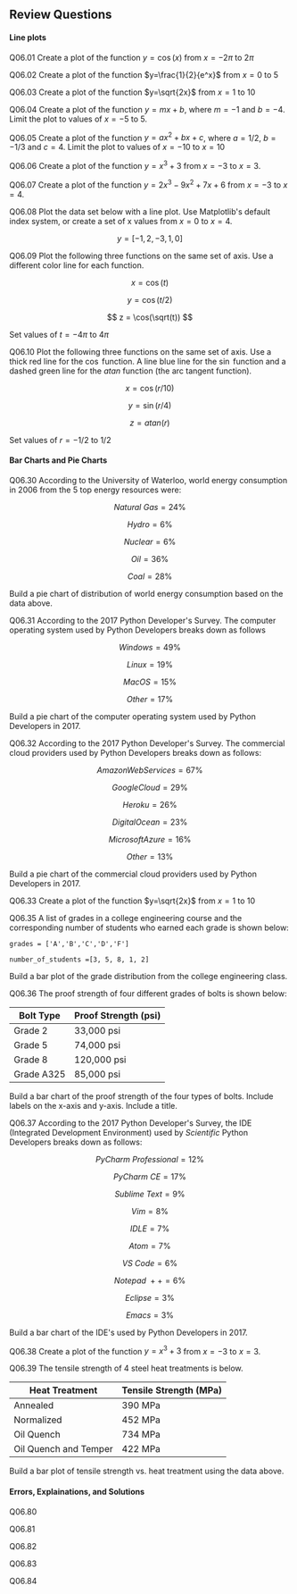 
## Review Questions
#### Line plots
Q06.01 Create a plot of the function $y=\cos(x)$ from $x = -2\pi$ to $2\pi$

Q06.02 Create a plot of the function $y=\frac{1}{2}{e^x}$ from $x = 0$ to $5$

Q06.03 Create a plot of the function $y=\sqrt{2x}$ from $x = 1$ to $10$

Q06.04 Create a plot of the function $y=mx+b$, where $m=-1$ and $b=-4$. Limit the plot to values of $x=-5$ to $5$.

Q06.05 Create a plot of the function $y=ax^2+bx+c$, where $a=1/2$, $b=-1/3$ and $c=4$. Limit the plot to values of $x=-10$ to $x=10$ 

Q06.06 Create a plot of the function $y=x^3+3$ from $x=-3$ to $x=3$.

Q06.07 Create a plot of the function $y=2x^3-9x^2+7x+6$ from $x=-3$ to $x=4$.

Q06.08 Plot the data set below with a line plot. Use Matplotlib's default index system, or create a set of x values from $x=0$ to $x = 4$.

$$ y = [-1, 2, -3, 1, 0] $$

Q06.09 Plot the following three functions on the same set of axis. Use a different color line for each function.

$$ x = \cos(t) $$

$$ y = \cos(t/2) $$

$$ z = \cos(\sqrt(t)) $$

Set values of $t=-4\pi$ to $4\pi$

Q06.10 Plot the following three functions on the same set of axis. Use a thick red line for the $\cos$ function. A line blue line for the $\sin$ function and a dashed green line for the $atan$ function (the arc tangent function).

$$ x = \cos(r/10) $$

$$ y = \sin(r/4) $$

$$ z = atan(r) $$

Set values of $r=-1/2$ to $1/2$
#### Bar Charts and Pie Charts
Q06.30 According to the University of Waterloo, world energy consumption in 2006 from the 5 top energy resources were:

$$ Natural \ Gas = 24\% $$

$$ Hydro = 6\% $$

$$ Nuclear = 6\% $$

$$ Oil = 36\% $$

$$ Coal = 28\% $$

Build a pie chart of distribution of world energy consumption based on the data above.

Q06.31 According to the 2017 Python Developer's Survey. The computer operating system used by Python Developers breaks down as follows

$$ Windows = 49\% $$

$$ Linux = 19\% $$

$$ MacOS = 15\% $$

$$ Other = 17\% $$

Build a pie chart of the computer operating system used by Python Developers in 2017.

Q06.32 According to the 2017 Python Developer's Survey. The commercial cloud providers used by Python Developers breaks down as follows:

$$ Amazon Web Services = 67\% $$

$$ Google Cloud = 29\% $$

$$ Heroku = 26\% $$

$$ Digital Ocean = 23\% $$

$$ Microsoft Azure = 16\% $$

$$ Other = 13\% $$

Build a pie chart of the commercial cloud providers used by Python Developers in 2017.

Q06.33 Create a plot of the function $y=\sqrt{2x}$ from $x = 1$ to $10$

Q06.35 A list of grades in a college engineering course and the corresponding number of students who earned each grade is shown below:

```
grades = ['A','B','C','D','F']

number_of_students =[3, 5, 8, 1, 2]
```

Build a bar plot of the grade distribution from the college engineering class. 

Q06.36 The proof strength of four different grades of bolts is shown below:

| Bolt Type | Proof Strength (psi) |
| --- | --- |
| Grade 2 | 33,000 psi |
| Grade 5 | 74,000 psi |
| Grade 8 | 120,000 psi |
| Grade A325 | 85,000 psi |

Build a bar chart of the proof strength of the four types of bolts. Include labels on the x-axis and y-axis. Include a title.

Q06.37 According to the 2017 Python Developer's Survey, the IDE (Integrated Development Environment) used by _Scientific_ Python Developers breaks down as follows:

$$ PyCharm \ Professional = 12\% $$

$$ PyCharm \ CE = 17\% $$

$$ Sublime \ Text = 9\% $$

$$ Vim = 8\% $$

$$ IDLE = 7\% $$

$$ Atom = 7\% $$

$$ VS \ Code = 6\% $$

$$ Notepad \ ++ = 6\% $$

$$ Eclipse = 3\% $$

$$ Emacs = 3\% $$

Build a bar chart of the IDE's used by Python Developers in 2017.

Q06.38 Create a plot of the function $y=x^3+3$ from $x=-3$ to $x=3$.

Q06.39 The tensile strength of 4 steel heat treatments is below.

| Heat Treatment | Tensile Strength (MPa) |
| --- | --- |
| Annealed | 390 MPa |
| Normalized | 452 MPa |
| Oil Quench | 734 MPa
| Oil Quench and Temper | 422 MPa |

Build a bar plot of tensile strength vs. heat treatment using the data above.

#### Errors, Explainations, and Solutions

Q06.80

Q06.81

Q06.82

Q06.83

Q06.84
 

